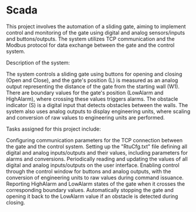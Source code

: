 # Scada
 This project involves the automation of a sliding gate, aiming to implement control and monitoring of the gate using digital and analog sensors/inputs and buttons/outputs. The system utilizes TCP communication and the Modbus protocol for data exchange between the gate and the control system.

 Description of the system:

The system controls a sliding gate using buttons for opening and closing (Open and Close), and the gate's position (L) is measured as an analog output representing the distance of the gate from the starting wall (W1).
There are boundary values for the gate's position (LowAlarm and HighAlarm), where crossing these values triggers alarms.
The obstacle indicator (S) is a digital input that detects obstacles between the walls.
The system also uses analog outputs to display engineering units, where scaling and conversion of raw values to engineering units are performed.

Tasks assigned for this project include:

Configuring communication parameters for the TCP connection between the gate and the control system.
Setting up the "RtuCfg.txt" file defining all digital and analog inputs/outputs and their values, including parameters for alarms and conversions.
Periodically reading and updating the values of all digital and analog inputs/outputs on the user interface.
Enabling control through the control window for buttons and analog outputs, with the conversion of engineering units to raw values during command issuance.
Reporting HighAlarm and LowAlarm states of the gate when it crosses the corresponding boundary values.
Automatically stopping the gate and opening it back to the LowAlarm value if an obstacle is detected during closing.

